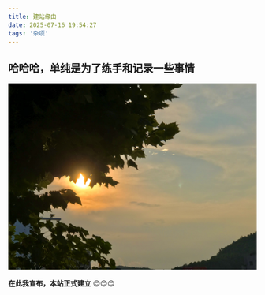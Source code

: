 ```yaml
---
title: 建站缘由
date: 2025-07-16 19:54:27
tags: '杂项'
---
```


## 哈哈哈，单纯是为了练手和记录一些事情
![Test](source/img/2025.7.16.JPG)

**在此我宣布，本站正式建立**
:blush::blush::blush:
